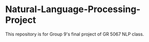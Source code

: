 # Natural-Language-Processing-Project
This repository is for Group 9's final project of GR 5067 NLP class.
